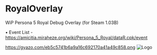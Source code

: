 # RoyalOverlay
WiP Persona 5 Royal Debug Overlay (for Steam 1.03B)

• Event List - https://amicitia.miraheze.org/wiki/Persona_5_Royal/dataR.cpk/event

https://gyazo.com/eb5c5741b6a9a16c692170a41a49c858.png
![Logo](https://i.ibb.co/VxRj2bG/1.png)


